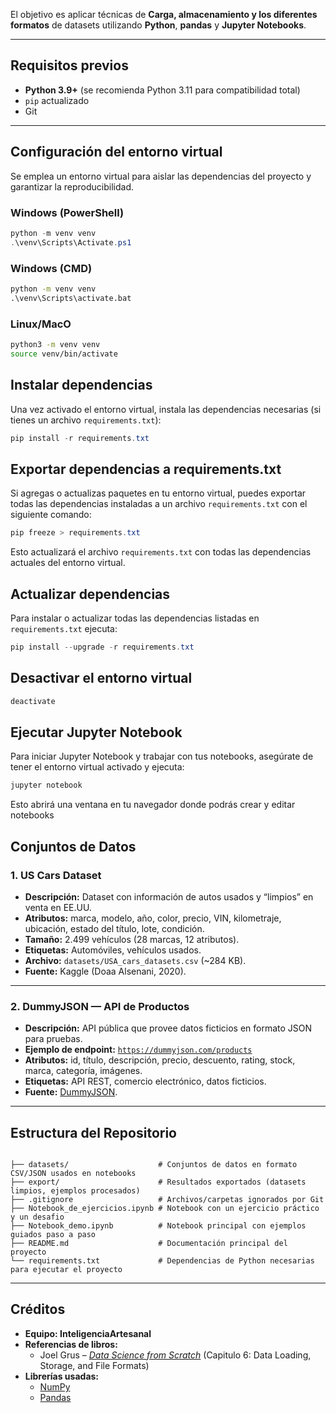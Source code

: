 El objetivo es aplicar técnicas de **Carga, almacenamiento y los diferentes formatos** de datasets utilizando **Python**, **pandas** y **Jupyter Notebooks**.  

---

## Requisitos previos

- **Python 3.9+** (se recomienda Python 3.11 para compatibilidad total)
- `pip` actualizado
- Git 
---


## Configuración del entorno virtual

Se emplea un entorno virtual para aislar las dependencias del proyecto y garantizar la reproducibilidad.


### Windows (PowerShell)
```powershell
python -m venv venv
.\venv\Scripts\Activate.ps1
```

### Windows (CMD)
```cmd
python -m venv venv
.\venv\Scripts\activate.bat
```

### Linux/MacO
```bash
python3 -m venv venv
source venv/bin/activate
```

## Instalar dependencias

Una vez activado el entorno virtual, instala las dependencias necesarias (si tienes un archivo `requirements.txt`):

```powershell
pip install -r requirements.txt
```

## Exportar dependencias a requirements.txt

Si agregas o actualizas paquetes en tu entorno virtual, puedes exportar todas las dependencias instaladas a un archivo `requirements.txt` con el siguiente comando:

```powershell
pip freeze > requirements.txt
```

Esto actualizará el archivo `requirements.txt` con todas las dependencias actuales del entorno virtual.

## Actualizar dependencias

Para instalar o actualizar todas las dependencias listadas en `requirements.txt` ejecuta:

```powershell
pip install --upgrade -r requirements.txt
```

## Desactivar el entorno virtual

```powershell
deactivate
```



## Ejecutar Jupyter Notebook

Para iniciar Jupyter Notebook y trabajar con tus notebooks, asegúrate de tener el entorno virtual activado y ejecuta:

```powershell
jupyter notebook
```

Esto abrirá una ventana en tu navegador donde podrás crear y editar notebooks



## Conjuntos de Datos

### 1. US Cars Dataset
- **Descripción:** Dataset con información de autos usados y “limpios” en venta en EE.UU.  
- **Atributos:** marca, modelo, año, color, precio, VIN, kilometraje, ubicación, estado del título, lote, condición.  
- **Tamaño:** 2.499 vehículos (28 marcas, 12 atributos).  
- **Etiquetas:** Automóviles, vehículos usados.  
- **Archivo:** `datasets/USA_cars_datasets.csv` (~284 KB).  
- **Fuente:** Kaggle (Doaa Alsenani, 2020).  

---

### 2. DummyJSON — API de Productos
- **Descripción:** API pública que provee datos ficticios en formato JSON para pruebas.  
- **Ejemplo de endpoint:** [`https://dummyjson.com/products`](https://dummyjson.com/products)  
- **Atributos:** id, título, descripción, precio, descuento, rating, stock, marca, categoría, imágenes.  
- **Etiquetas:** API REST, comercio electrónico, datos ficticios.  
- **Fuente:** [DummyJSON](https://dummyjson.com).  

---

## Estructura del Repositorio

```

├── datasets/                    # Conjuntos de datos en formato CSV/JSON usados en notebooks  
├── export/                      # Resultados exportados (datasets limpios, ejemplos procesados)  
├── .gitignore                   # Archivos/carpetas ignorados por Git  
├── Notebook_de_ejercicios.ipynb # Notebook con un ejercicio práctico y un desafio 
├── Notebook_demo.ipynb          # Notebook principal con ejemplos guiados paso a paso  
├── README.md                    # Documentación principal del proyecto  
└── requirements.txt             # Dependencias de Python necesarias para ejecutar el proyecto  
```

---

## Créditos

- **Equipo: InteligenciaArtesanal**
- **Referencias de libros:**
  - Joel Grus – *[Data Science from Scratch](https://www.oreilly.com/library/view/data-science-from/9781492041122/)* (Capitulo 6: Data Loading, Storage, and File Formats)
- **Librerías usadas:**
  - [NumPy](https://numpy.org/)
  - [Pandas](https://pandas.pydata.org/)